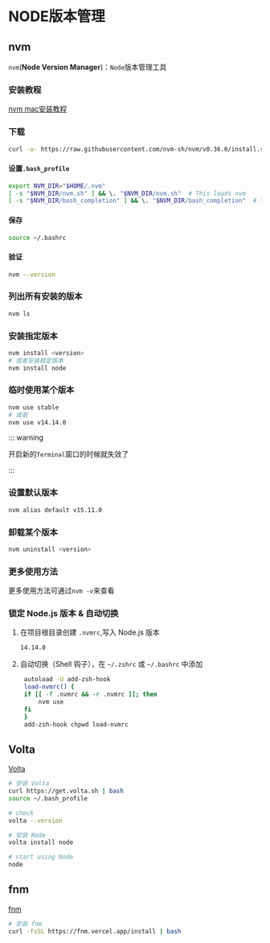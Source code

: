 
# NODE版本管理

## nvm

`nvm`(**Node Version Manager**)：`Node`版本管理工具

### 安装教程

[nvm mac安装教程](https://github.com/nvm-sh/nvm#troubleshooting-on-macos)

### 下载

```sh
curl -o- https://raw.githubusercontent.com/nvm-sh/nvm/v0.36.0/install.sh | bash
```

#### 设置`.bash_profile`

```sh
export NVM_DIR="$HOME/.nvm"
[ -s "$NVM_DIR/nvm.sh" ] && \. "$NVM_DIR/nvm.sh"  # This loads nvm
[ -s "$NVM_DIR/bash_completion" ] && \. "$NVM_DIR/bash_completion"  # This loads nvm bash_completion
```

#### 保存

```sh
source ~/.bashrc
```

#### 验证

```sh
nvm --version
```

### 列出所有安装的版本

```sh
nvm ls
```

### 安装指定版本

```sh
nvm install <version>
# 或者安装稳定版本
nvm install node
```

### 临时使用某个版本

```sh
nvm use stable
# 或者
nvm use v14.14.0
```

::: warning

开启新的`Terminal`窗口的时候就失效了

:::

### 设置默认版本

```sh
nvm alias default v15.11.0 
```

### 卸载某个版本

```sh
nvm uninstall <version>
```

### 更多使用方法

更多使用方法可通过`nvm -v`来查看


### 锁定 Node.js 版本 & 自动切换

1. 在项目根目录创建 `.nvmrc`,写入 Node.js 版本
   ```sh
   14.14.0
   ```
2. 自动切换（Shell 钩子），在 `~/.zshrc` 或 `~/.bashrc` 中添加
   ```sh
    autoload -U add-zsh-hook
    load-nvmrc() {
    if [[ -f .nvmrc && -r .nvmrc ]]; then
        nvm use
    fi
    }
    add-zsh-hook chpwd load-nvmrc
   ```

## Volta

[Volta](https://volta.sh/)

```sh
# 安装 Volta
curl https://get.volta.sh | bash
source ~/.bash_profile

# check
volta --version

# 安装 Node
volta install node

# start using Node
node
```

## fnm

[fnm](https://github.com/Schniz/fnm)


```sh
# 安装 fnm
curl -fsSL https://fnm.vercel.app/install | bash
```